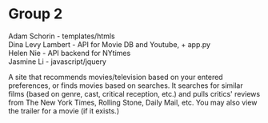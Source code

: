 <h1>Group 2</h1>

Adam Schorin - templates/htmls
<br>Dina Levy Lambert - API for Movie DB and Youtube, + app.py
<br>Helen Nie - API backend for NYtimes
<br>Jasmine Li - javascript/jquery

A site that recommends movies/television based on your entered preferences, or finds movies based on searches. It searches for similar films (based on genre, cast, critical reception, etc.) and pulls critics' reviews from The New York Times, Rolling Stone, Daily Mail, etc. You may also view the trailer for a movie (if it exists.)